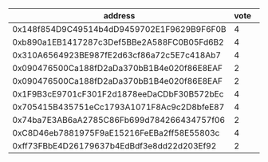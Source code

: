 address|vote|timestamp|signature
---|---|---|---
0x148f854D9C49514b4dD9459702E1F9629B9F6F0B|4|1601992451|0xd66204158a7107b4c7a8af90b815b10ee2e8e32bf1a8d2dd37ec6e8c0c90fda8364c521f353be21a5a0cf137f7aa58750c67cccf3f3fb2b217c91e493450dfa01b
0xb890a1EB1417287c3Def5BBe2A588FC0B05Fd6B2|4|1601992954|0x13656afc01ba4e4f0680eac163f9e7c94820e810c789d19bd98ebb3ead89f7e03aeba0406e2e82455a27a3ef1fde503db0df0c6fc202adaf9a6df10137dc3f711c
0x310A6564923BE987fE2d63cf86a72c5E7c418Ab7|4|1601993076|0x83443943f063db0604f91c6b54e1f18112305c3c32efc055f0918522528540854509ce0299c48370d179f04fbf3d17ac08d2f61414595dc64ff721060ea3210e1b
0x090476500Ca188fD2aDa370bB1B4e020f86E8EAF|2|1601993134|0x54cabafe265df55cda7f073528d1115442c9ecbabac200bf84e41b5e6379f2a02ffc1dbd9084ee7017ce32e749e3cce89830834c773c659aa1f125c08fa6807f1b
0x090476500Ca188fD2aDa370bB1B4e020f86E8EAF|2|1601993217|0xdbba308bb8f813e166efc0de3ce9d3e0f0862002e13fd255dc273bddbb6e4ddd35b77eaee82e68562089dbbe778af290e9312044445cdd17bf17cc67d0fa390c1b
0x1F9B3cE9701cF301F2d1878eeDaCDbF30B572bEc|4|1601993656|0x93f3037284bd7257c87b1e255b7850af80f4e1ac63e685c04a586ffbf6ea9f423024f67fcc27de11ba95a30a9283f35802c0b13ab3c283c3cbfd4d4e7db573eb1c
0x705415B435751eCc1793A1071F8Ac9c2D8bfeE87|4|1601995378|0xd8b9dca719cd6207f071bec3fb7ece3d378a1b39cec590314697d7695a99c5640b4c20473dea7c9dcebe83d498c50fa7b689dc55d596ffdd0143394631a4a37b1c
0x74ba7E3AB6aA2785C86Fb699d784266434757f06|2|1601997041|0x5f704b942a982cdd057b7df9b00ca696d81b3323e8bad913eea2418e12f31c28204e4b37b69e93d1c87766b702469122e28e346dc6f341ffad59f263c4c094db1c
0xC8D46eb7881975F9aE15216FeEBa2ff58E55803c|4|1601998016|0xad2584f7b5b997229bd93352b67544297ad66339c581e36787905dcd410a5391601be4e165f84c296635fdb3656ff47f9689beeb79226300add99bb19e94195b1c
0xff73FBbE4D26179637b4EdBdf3e8dd22d203Ef92|2|1601998704|0xfb5c4a3745129115e9f59dc62eda3aad218dd95c5e7cef64d5539c621b49ba6f29e0e69fc239670fc6e5eaaf9afc443466b346cac34df5fa0d990c18fcbb656b1b